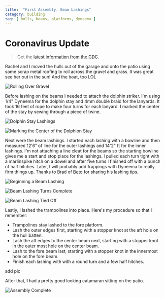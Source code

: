 ```yaml
---
title:  "First Assembly, Beam Lashings"
category: building
tag: [ hulls, beams, platforms, dyneema ]
---
```


# Coronavirus Update

> Get the [latest information from the CDC](https://www.cdc.gov/coronavirus/2019-nCoV/index.html).

Rachel and I moved the hulls out of the garage and onto the patio using some scrap metal roofing to roll across the gravel and grass. It was great see her out in the sun! And the boat, too LOL

![Rolling Over Gravel](/assets/images/assembly-rolling.jpeg)

Before lashing on the beams I needed to attach the dolphin striker. I'm using 1/4" Dyneema for the dolphin stay and 4mm double braid for the lanyards. It took 16 feet of rope to make four turns for each lanyard. I marked the center of the stay by sewing through a piece of twine.

![Dolphin Stay Lashings](/assets/images/assembly-dolphin-1.jpeg)

![Marking the Center of the Dolphion Stay](/assets/images/assembly-dolphin-2.jpeg)

Next were the beam lashings. I started each lashing with a bowline and then measured 12'6" of line for the outer lashings and 14'2" ft for the inner lashings. I'm not attaching a line cleat for the beams so the starting bowline gives me a start and stop place for the lashings. I pulled each turn tight with a marlinspike hitch on a dowel and after five turns I finished off with a bunch of half hitches. Later, I will probably add frappings with Dyneema to really firm things up. Thanks to Brad of [Beto](http://tiki21build.blogspot.com) for sharing his lashing tips.

![Beginning a Beam Lashing](/assets/images/assembly-lashing-1.jpeg)

![Beam Lashing Turns Complete](/assets/images/assembly-lashing-2.jpeg)

![Beam Lashing Tied Off](/assets/images/assembly-lashing-3.jpeg)

Lastly, I lashed the trampolines into place. Here's my procedure so that I remember:

 * Trampolines stay lashed to the fore platform.
 * Lash the outer edges first, starting with a stopper knot at the aft hole on the hull batten.
 * Lash the aft edges to the center beam next, starting with a stopper knot in the outer most hole on the center beam.
 * Lash to the fore beam last, starting with a stopper knot in the innermost hole on the fore beam.
 * Finish each lashing with with a round turn and a few half hitches.

add pic

After that, I had a pretty good looking catamaran sitting on the patio.

![Assembly Complete](/assets/images/assembly-complete.jpeg)
